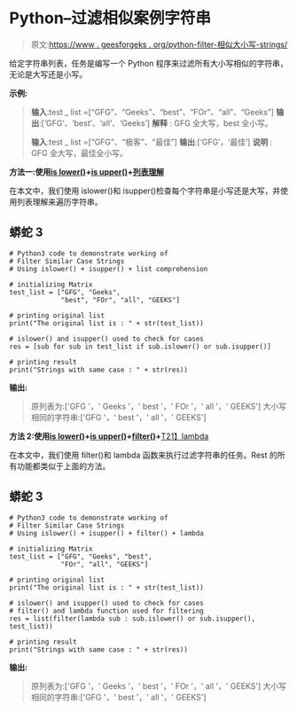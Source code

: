 # Python–过滤相似案例字符串

> 原文:[https://www . geesforgeks . org/python-filter-相似大小写-strings/](https://www.geeksforgeeks.org/python-filter-similar-case-strings/)

给定字符串列表，任务是编写一个 Python 程序来过滤所有大小写相似的字符串，无论是大写还是小写。

**示例:**

> **输入**:test _ list =[“GFG”、“Geeks”、“best”、“FOr”、“all”、“Geeks”]
> **输出**:[‘GFG’、‘best’、‘all’、‘Geeks’]
> **解释** : GFG 全大写，best 全小写。
> 
> **输入**:test _ list =[“GFG”、“极客”、“最佳”]
> **输出**:[‘GFG’，‘最佳’]
> **说明** : GFG 全大写，最佳全小写。

**方法一:使用**[**is lower()**](https://www.geeksforgeeks.org/python-string-islower-method/)**+**[**is upper()**](https://www.geeksforgeeks.org/python-string-isupper-method/)**+**[**列表理解**](https://www.geeksforgeeks.org/python-list-comprehension-and-slicing/)

在本文中，我们使用 islower()和 isupper()检查每个字符串是小写还是大写，并使用列表理解来遍历字符串。

## 蟒蛇 3

```
# Python3 code to demonstrate working of
# Filter Similar Case Strings
# Using islower() + isupper() + list comprehension

# initializing Matrix
test_list = ["GFG", "Geeks", 
             "best", "FOr", "all", "GEEKS"]

# printing original list
print("The original list is : " + str(test_list))

# islower() and isupper() used to check for cases
res = [sub for sub in test_list if sub.islower() or sub.isupper()]

# printing result
print("Strings with same case : " + str(res))
```

**输出:**

> 原列表为:['GFG '，' Geeks '，' best '，' FOr '，' all '，' GEEKS']
> 大小写相同的字符串:['GFG '，' best '，' all '，' GEEKS']

**方法 2:使用**[**is lower()**](https://www.geeksforgeeks.org/python-string-islower-method/)**+**[**is upper()**](https://www.geeksforgeeks.org/python-string-isupper-method/)**+**[**filter()**](https://www.geeksforgeeks.org/filter-in-python/)**+**[T21】lambda](https://www.geeksforgeeks.org/python-lambda/)

在本文中，我们使用 filter()和 lambda 函数来执行过滤字符串的任务。Rest 的所有功能都类似于上面的方法。

## 蟒蛇 3

```
# Python3 code to demonstrate working of
# Filter Similar Case Strings
# Using islower() + isupper() + filter() + lambda

# initializing Matrix
test_list = ["GFG", "Geeks", "best",
             "FOr", "all", "GEEKS"]

# printing original list
print("The original list is : " + str(test_list))

# islower() and isupper() used to check for cases
# filter() and lambda function used for filtering
res = list(filter(lambda sub : sub.islower() or sub.isupper(), test_list))

# printing result
print("Strings with same case : " + str(res))
```

**输出:**

> 原列表为:['GFG '，' Geeks '，' best '，' FOr '，' all '，' GEEKS']
> 大小写相同的字符串:['GFG '，' best '，' all '，' GEEKS']